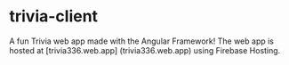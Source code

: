 # trivia-client

A fun Trivia web app made with the Angular Framework!
The web app is hosted at [trivia336.web.app] (trivia336.web.app) using Firebase Hosting.
